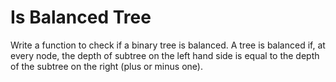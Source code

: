 # Is Balanced Tree

Write a function to check if a binary tree is balanced.  A tree is balanced if, at every node, the depth of subtree on the left hand side is equal to the depth of the subtree on the right (plus or minus one).  